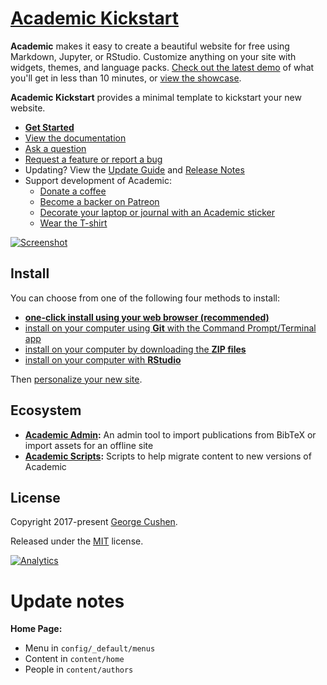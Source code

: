 # [Academic Kickstart](https://sourcethemes.com/academic/)

**Academic** makes it easy to create a beautiful website for free using Markdown, Jupyter, or RStudio. Customize anything on your site with widgets, themes, and language packs. [Check out the latest demo](https://academic-demo.netlify.com/) of what you'll get in less than 10 minutes, or [view the showcase](https://sourcethemes.com/academic/#expo).

**Academic Kickstart** provides a minimal template to kickstart your new website.

- [**Get Started**](#install)
- [View the documentation](https://sourcethemes.com/academic/docs/)
- [Ask a question](http://discuss.gohugo.io/)
- [Request a feature or report a bug](https://github.com/gcushen/hugo-academic/issues)
- Updating? View the [Update Guide](https://sourcethemes.com/academic/docs/update/) and [Release Notes](https://sourcethemes.com/academic/updates/)
- Support development of Academic:
  - [Donate a coffee](https://paypal.me/cushen)
  - [Become a backer on Patreon](https://www.patreon.com/cushen)
  - [Decorate your laptop or journal with an Academic sticker](https://www.redbubble.com/people/neutreno/works/34387919-academic)
  - [Wear the T-shirt](https://academic.threadless.com/)

[![Screenshot](https://raw.githubusercontent.com/gcushen/hugo-academic/master/academic.png)](https://github.com/gcushen/hugo-academic/)

## Install

You can choose from one of the following four methods to install:

* [**one-click install using your web browser (recommended)**](https://sourcethemes.com/academic/docs/install/#install-with-web-browser)
* [install on your computer using **Git** with the Command Prompt/Terminal app](https://sourcethemes.com/academic/docs/install/#install-with-git)
* [install on your computer by downloading the **ZIP files**](https://sourcethemes.com/academic/docs/install/#install-with-zip)
* [install on your computer with **RStudio**](https://sourcethemes.com/academic/docs/install/#install-with-rstudio)

Then [personalize your new site](https://sourcethemes.com/academic/docs/get-started/).

## Ecosystem

* **[Academic Admin](https://github.com/sourcethemes/academic-admin):** An admin tool to import publications from BibTeX or import assets for an offline site
* **[Academic Scripts](https://github.com/sourcethemes/academic-scripts):** Scripts to help migrate content to new versions of Academic

## License

Copyright 2017-present [George Cushen](https://georgecushen.com).

Released under the [MIT](https://github.com/sourcethemes/academic-kickstart/blob/master/LICENSE.md) license.

[![Analytics](https://ga-beacon.appspot.com/UA-78646709-2/academic-kickstart/readme?pixel)](https://github.com/igrigorik/ga-beacon)

# Update notes
**Home Page:** 
- Menu in `config/_default/menus`
- Content in `content/home`
- People in `content/authors`

